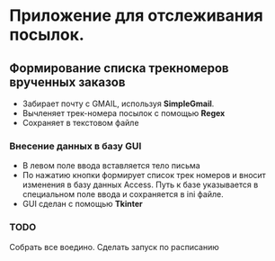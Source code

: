 # Приложение для отслеживания посылок.

## Формирование списка трекномеров врученных заказов
* Забирает почту с GMAIL, используя **SimpleGmail**. 
* Вычленяет трек-номера посылок с помощью **Regex**
* Сохраняет в текстовом файле



### Внесение данных в базу GUI
* В левом поле ввода вставляется тело письма
* По нажатию кнопки формирует список трек номеров и вносит изменения в базу данных Access. Путь к базе указывается в специальном поле ввода и сохраняется в ini файле.
* GUI сделан с помощью **Tkinter**




### TODO 
Собрать все воедино. Сделать запуск по расписанию
